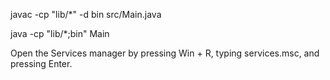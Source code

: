 javac -cp "lib/*" -d bin src/Main.java

java -cp "lib/*;bin" Main

Open the Services manager by pressing Win + R, typing services.msc, and pressing Enter.